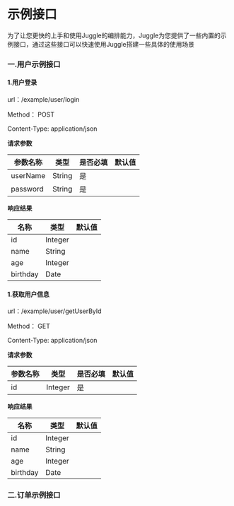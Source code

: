 # 示例接口
为了让您更快的上手和使用Juggle的编排能力，Juggle为您提供了一些内置的示例接口，通过这些接口可以快速使用Juggle搭建一些具体的使用场景

### 一.用户示例接口

#### 1.用户登录

url：/example/user/login

Method： POST

Content-Type: application/json

**请求参数**

| 参数名称 | 类型   | 是否必填 | 默认值 |
| -------- | ------ | -------- | ------ |
| userName | String | 是       |        |
| password | String | 是       |        |

**响应结果**

| 名称     | 类型    | 默认值 |
| -------- | ------- | ------ |
| id       | Integer |        |
| name     | String  |        |
| age      | Integer |        |
| birthday | Date    |        |

#### 1.获取用户信息

url：/example/user/getUserById

Method： GET

Content-Type: application/json

**请求参数**

| 参数名称 | 类型    | 是否必填 | 默认值 |
| -------- | ------- | -------- | ------ |
| id       | Integer | 是       |        |

**响应结果**

| 名称     | 类型    | 默认值 |
| -------- | ------- | ------ |
| id       | Integer |        |
| name     | String  |        |
| age      | Integer |        |
| birthday | Date    |        |











### 二.订单示例接口